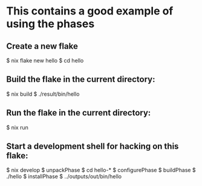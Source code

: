 # This contains a good example of using the phases 

## Create a new flake
$ nix flake new hello
$ cd hello

## Build the flake in the current directory:
$ nix build
$ ./result/bin/hello

## Run the flake in the current directory:
$ nix run

## Start a development shell for hacking on this flake:
$ nix develop
$ unpackPhase
$ cd hello-*
$ configurePhase
$ buildPhase
$ ./hello
$ installPhase
$ ../outputs/out/bin/hello
